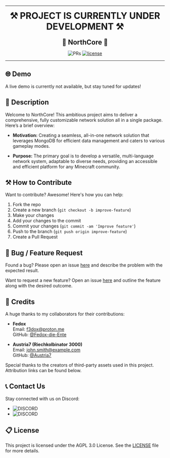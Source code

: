 <hr>

<div align="center" style="font-size: 2em; font-weight: bold;">⚒️ PROJECT IS CURRENTLY UNDER DEVELOPMENT ⚒️</div>

<div align="center" style="font-size: 1.5em; font-weight: bold; margin-top: 20px;">🗻 NorthCore 🗻</div>

<div align="center">

![PRs](https://img.shields.io/badge/PRs-welcome-ff69b4.svg?style=shields)
[![license](https://img.shields.io/badge/license-AGPL_3.0-blue.svg)](LICENSE)

</div>

<hr>

## 🌐 Demo

A live demo is currently not available, but stay tuned for updates!

## 📝 Description

Welcome to NorthCore! This ambitious project aims to deliver a comprehensive, fully customizable network solution all in
a single package. Here’s a brief overview:

- **Motivation:** Creating a seamless, all-in-one network solution that leverages MongoDB for efficient data management
  and caters to various gameplay modes.

- **Purpose:** The primary goal is to develop a versatile, multi-language network system, adaptable to diverse needs,
  providing an accessible and efficient platform for any Minecraft community.

## ⚒️ How to Contribute

Want to contribute? Awesome! Here's how you can help:

1. Fork the repo
2. Create a new branch (`git checkout -b improve-feature`)
3. Make your changes
4. Add your changes to the commit
5. Commit your changes (`git commit -am 'Improve feature'`)
6. Push to the branch (`git push origin improve-feature`)
7. Create a Pull Request

## 📩 Bug / Feature Request

Found a bug? Please open an issue [here](https://github.com/Fedox-die-Ente/northcore/issues/new) and describe the
problem with the expected result.

Want to request a new feature? Open an issue [here](https://github.com/Fedox-die-Ente/northcore/issues/new) and outline
the feature along with the desired outcome.

## 📜 Credits

A huge thanks to my collaborators for their contributions:

- **Fedox**  
  Email: f3dox@proton.me  
  GitHub: [@Fedox-die-Ente](https://github.com/Fedox-die-Ente)

- **Austria7 (Riechkolbinator 3000)**  
  Email: john.smith@example.com  
  GitHub: [@Austria7](https://github.com/Austria7)

Special thanks to the creators of third-party assets used in this project. Attribution links can be found below.

## 📞 Contact Us

Stay connected with us on Discord:

- ![DISCORD](https://img.shields.io/badge/DISCORD-fedox-white?labelColor=blue&style=for-the-badge)
- ![DISCORD](https://img.shields.io/badge/DISCORD-austria7-white?labelColor=blue&style=for-the-badge)

## 📋 License

This project is licensed under the AGPL 3.0 License. See the [LICENSE](LICENSE) file for more details.
